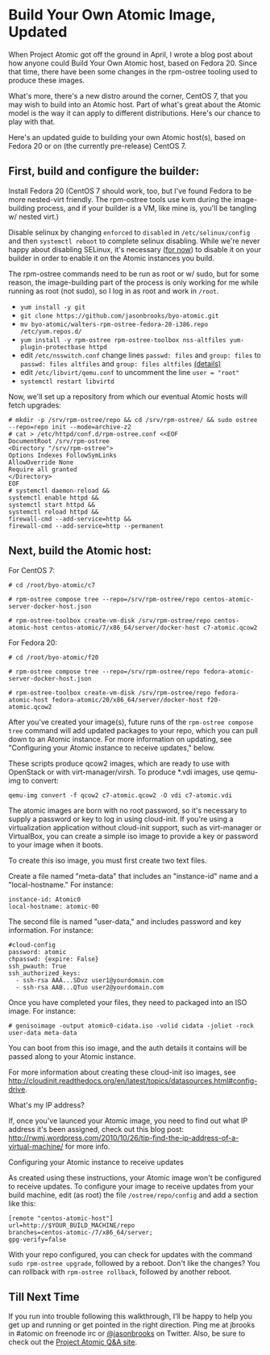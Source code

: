 Build Your Own Atomic Image, Updated
================

When Project Atomic got off the ground in April, I wrote a blog post about how anyone could Build Your Own Atomic host, based on Fedora 20. Since that time, there have been some changes in the rpm-ostree tooling used to produce these images. 

What's more, there's a new distro around the corner, CentOS 7, that you may wish to build into an Atomic host. Part of what's great about the Atomic model is the way it can apply to different distributions. Here's our chance to play with that.

Here's an updated guide to building your own Atomic host(s), based on Fedora 20 or on (the currently pre-release) CentOS 7.

## First, build and configure the builder:

Install Fedora 20 (CentOS 7 should work, too, but I've found Fedora to be more nested-virt friendly. The rpm-ostree tools use kvm during the image-building process, and if your builder is a VM, like mine is, you'll be tangling w/ nested virt.)

Disable selinux by changing `enforced` to `disabled` in `/etc/selinux/config` and then `systemctl reboot` to complete selinux disabling. While we're never happy about disabling SELinux, it's necessary ([for now](https://bugzilla.redhat.com/show_bug.cgi?id=1060423)) to disable it on your builder in order to enable it on the Atomic instances you build.

The rpm-ostree commands need to be run as root or w/ sudo, but for some reason, the image-building part of the process is only working for me while running as root (not sudo), so I log in as root and work in `/root`.

* `yum install -y git`
* `git clone https://github.com/jasonbrooks/byo-atomic.git`
* `mv byo-atomic/walters-rpm-ostree-fedora-20-i386.repo /etc/yum.repos.d/`
* `yum install -y rpm-ostree rpm-ostree-toolbox nss-altfiles yum-plugin-protectbase httpd`
* edit `/etc/nsswitch.conf` change lines `passwd: files` and `group: files` to `passwd: files altfiles` and `group: files altfiles` [(details)](https://github.com/projectatomic/rpm-ostree)
* edit `/etc/libvirt/qemu.conf` to uncomment the line `user = "root"`
* `systemctl restart libvirtd`

Now, we'll set up a repository from which our eventual Atomic hosts will fetch upgrades:

````
# mkdir -p /srv/rpm-ostree/repo && cd /srv/rpm-ostree/ && sudo ostree --repo=repo init --mode=archive-z2
# cat > /etc/httpd/conf.d/rpm-ostree.conf <<EOF
DocumentRoot /srv/rpm-ostree
<Directory "/srv/rpm-ostree">
Options Indexes FollowSymLinks
AllowOverride None
Require all granted
</Directory>
EOF
# systemctl daemon-reload &&
systemctl enable httpd &&
systemctl start httpd &&
systemctl reload httpd &&
firewall-cmd --add-service=http &&
firewall-cmd --add-service=http --permanent
````

## Next, build the Atomic host:

For CentOS 7:

````
# cd /root/byo-atomic/c7

# rpm-ostree compose tree --repo=/srv/rpm-ostree/repo centos-atomic-server-docker-host.json

# rpm-ostree-toolbox create-vm-disk /srv/rpm-ostree/repo centos-atomic-host centos-atomic/7/x86_64/server/docker-host c7-atomic.qcow2
````

For Fedora 20:

````
# cd /root/byo-atomic/f20

# rpm-ostree compose tree --repo=/srv/rpm-ostree/repo fedora-atomic-server-docker-host.json

# rpm-ostree-toolbox create-vm-disk /srv/rpm-ostree/repo fedora-atomic-host fedora-atomic/20/x86_64/server/docker-host f20-atomic.qcow2
````

After you've created your image(s), future runs of the `rpm-ostree compose tree` command will add updated packages to your repo, which you can pull down to an Atomic instance. For more information on updating, see "Configuring your Atomic instance to receive updates," below.

These scripts produce qcow2 images, which are ready to use with OpenStack or with virt-manager/virsh. To produce *.vdi images, use qemu-img to convert:

`qemu-img convert -f qcow2 c7-atomic.qcow2 -O vdi c7-atomic.vdi`

The atomic images are born with no root password, so it's necessary to supply a password or key to log in using cloud-init. If you're using a virtualization application without cloud-init support, such as virt-manager or VirtualBox, you can create a simple iso image to provide a key or password to your image when it boots.

To create this iso image, you must first create two text files.

Create a file named "meta-data" that includes an "instance-id" name and a "local-hostname." For instance: 

````
instance-id: Atomic0
local-hostname: atomic-00
````

The second file is named "user-data," and includes password and key information. For instance:

````
#cloud-config
password: atomic
chpasswd: {expire: False}
ssh_pwauth: True
ssh_authorized_keys:
  - ssh-rsa AAA...SDvz user1@yourdomain.com
  - ssh-rsa AAB...QTuo user2@yourdomain.com
````

Once you have completed your files, they need to packaged into an ISO image. For instance:

````
# genisoimage -output atomic0-cidata.iso -volid cidata -joliet -rock user-data meta-data
````
You can boot from this iso image, and the auth details it contains will be passed along to your Atomic instance.

For more information about creating these cloud-init iso images, see http://cloudinit.readthedocs.org/en/latest/topics/datasources.html#config-drive.

What's my IP address?

If, once you've launced your Atomic image, you need to find out what IP address it's been assigned, check out this blog post: http://rwmj.wordpress.com/2010/10/26/tip-find-the-ip-address-of-a-virtual-machine/ for more info.

Configuring your Atomic instance to receive updates

As created using these instructions, your Atomic image won't be configured to receive updates. To configure your image to receive updates from your build machine, edit (as root) the file `/ostree/repo/config` and add a section like this:

````
[remote "centos-atomic-host"]
url=http://$YOUR_BUILD_MACHINE/repo
branches=centos-atomic-/7/x86_64/server;
gpg-verify=false
````

With your repo configured, you can check for updates with the command `sudo rpm-ostree upgrade`, followed by a reboot. Don't like the changes? You can rollback with `rpm-ostree rollback`, followed by another reboot.

## Till Next Time

If you run into trouble following this walkthrough, I’ll be happy to help you get up and running or get pointed in the right direction. Ping me at jbrooks in #atomic on freenode irc or [@jasonbrooks](https://twitter.com/jasonbrooks) on Twitter. Also, be sure to check out the [Project Atomic Q&A site](http://ask.projectatomic.io/en/questions/).












